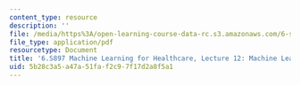 ```yaml
---
content_type: resource
description: ''
file: /media/https%3A/open-learning-course-data-rc.s3.amazonaws.com/6-s897-machine-learning-for-healthcare-spring-2019/5b28c3a5a47a51faf2c97f17d2a8f5a1_MIT6_S897S19_lec12.pdf
file_type: application/pdf
resourcetype: Document
title: '6.S897 Machine Learning for Healthcare, Lecture 12: Machine Learning for Pathology'
uid: 5b28c3a5-a47a-51fa-f2c9-7f17d2a8f5a1
---
```

